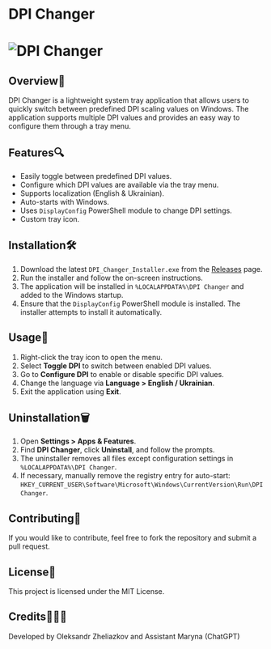# DPI Changer
# ![DPI Changer](https://raw.githubusercontent.com/pjotr98/DPI-changer/refs/heads/main/icon.ico)

## Overview👀
DPI Changer is a lightweight system tray application that allows users to quickly switch between predefined DPI scaling values on Windows. The application supports multiple DPI values and provides an easy way to configure them through a tray menu.

## Features🔍
- Easily toggle between predefined DPI values.
- Configure which DPI values are available via the tray menu.
- Supports localization (English & Ukrainian).
- Auto-starts with Windows.
- Uses `DisplayConfig` PowerShell module to change DPI settings.
- Custom tray icon.

## Installation🛠️
1. Download the latest `DPI_Changer_Installer.exe` from the [Releases](https://github.com/pjotr98/DPI-changer/releases) page.
2. Run the installer and follow the on-screen instructions.
3. The application will be installed in `%LOCALAPPDATA%\DPI Changer` and added to the Windows startup.
4. Ensure that the `DisplayConfig` PowerShell module is installed. The installer attempts to install it automatically.

## Usage🚀
1. Right-click the tray icon to open the menu.
2. Select **Toggle DPI** to switch between enabled DPI values.
3. Go to **Configure DPI** to enable or disable specific DPI values.
4. Change the language via **Language > English / Ukrainian**.
5. Exit the application using **Exit**.

## Uninstallation🗑️
1. Open **Settings > Apps & Features**.
2. Find **DPI Changer**, click **Uninstall**, and follow the prompts.
3. The uninstaller removes all files except configuration settings in `%LOCALAPPDATA%\DPI Changer`.
4. If necessary, manually remove the registry entry for auto-start: `HKEY_CURRENT_USER\Software\Microsoft\Windows\CurrentVersion\Run\DPIChanger`.

## Contributing🔧
If you would like to contribute, feel free to fork the repository and submit a pull request.

## License🪪
This project is licensed under the MIT License.

## Credits👨‍💻🤖
Developed by Oleksandr Zheliazkov and Assistant Maryna (ChatGPT)

